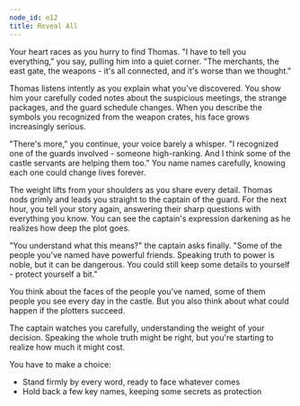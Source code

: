 ```yaml
---
node_id: e12
title: Reveal All
---
```


Your heart races as you hurry to find Thomas. "I have to tell you everything," you say, pulling him into a quiet corner. "The merchants, the east gate, the weapons - it's all connected, and it's worse than we thought."

Thomas listens intently as you explain what you've discovered. You show him your carefully coded notes about the suspicious meetings, the strange packages, and the guard schedule changes. When you describe the symbols you recognized from the weapon crates, his face grows increasingly serious.

"There's more," you continue, your voice barely a whisper. "I recognized one of the guards involved - someone high-ranking. And I think some of the castle servants are helping them too." You name names carefully, knowing each one could change lives forever.

The weight lifts from your shoulders as you share every detail. Thomas nods grimly and leads you straight to the captain of the guard. For the next hour, you tell your story again, answering their sharp questions with everything you know. You can see the captain's expression darkening as he realizes how deep the plot goes.

"You understand what this means?" the captain asks finally. "Some of the people you've named have powerful friends. Speaking truth to power is noble, but it can be dangerous. You could still keep some details to yourself - protect yourself a bit."

You think about the faces of the people you've named, some of them people you see every day in the castle. But you also think about what could happen if the plotters succeed.

The captain watches you carefully, understanding the weight of your decision. Speaking the whole truth might be right, but you're starting to realize how much it might cost.

You have to make a choice:
- Stand firmly by every word, ready to face whatever comes
- Hold back a few key names, keeping some secrets as protection


